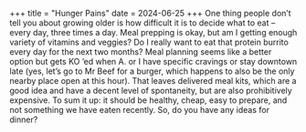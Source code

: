 +++
title = "Hunger Pains"
date = 2024-06-25
+++
One thing people don’t tell you about growing older is how difficult it is to decide what to eat – every day, three times a day. Meal prepping is okay, but am I getting enough variety of vitamins and veggies? Do I really want to eat that protein burrito every day for the next two months? Meal planning seems like a better option but gets KO ’ed when A. or I have specific cravings or stay downtown late (yes, let’s go to Mr Beef for a burger, which happens to also be the only nearby place open at this hour). That leaves delivered meal kits, which are a good idea and have a decent level of spontaneity, but are also prohibitively expensive. To sum it up: it should be healthy, cheap, easy to prepare, and not something we have eaten recently. So, do you have any ideas for dinner?
